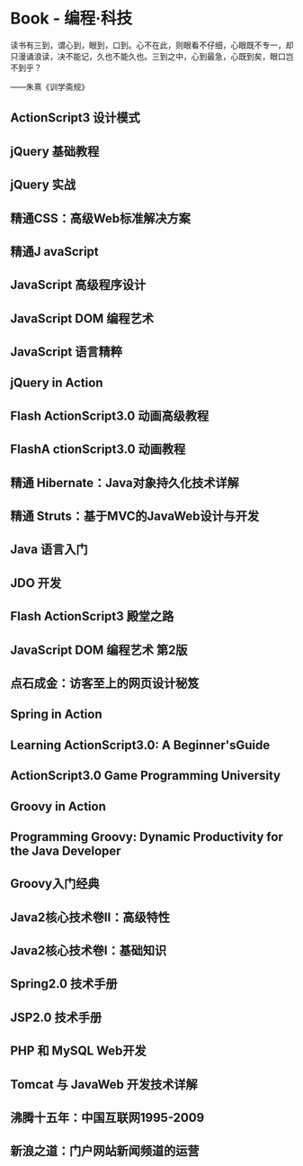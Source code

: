 # Book - 编程·科技

读书有三到，谓心到，眼到，口到。心不在此，则眼看不仔细，心眼既不专一，却只漫诵浪读，决不能记，久也不能久也。三到之中，心到最急，心既到矣，眼口岂不到乎？

——朱熹《训学斋规》

## ActionScript3 设计模式
## jQuery 基础教程
## jQuery 实战
## 精通CSS：高级Web标准解决方案
## 精通J avaScript
## JavaScript 高级程序设计
## JavaScript DOM 编程艺术
## JavaScript 语言精粹
## jQuery in Action
## Flash ActionScript3.0 动画高级教程
## FlashA ctionScript3.0 动画教程
## 精通 Hibernate：Java对象持久化技术详解
## 精通 Struts：基于MVC的JavaWeb设计与开发
## Java 语言入门
## JDO 开发
## Flash ActionScript3 殿堂之路
## JavaScript DOM 编程艺术 第2版
## 点石成金：访客至上的网页设计秘笈
## Spring in Action
## Learning ActionScript3.0: A Beginner'sGuide
## ActionScript3.0 Game Programming University
## Groovy in Action
## Programming Groovy: Dynamic Productivity for the Java Developer
## Groovy入门经典
## Java2核心技术卷Ⅱ：高级特性
## Java2核心技术卷Ⅰ：基础知识
## Spring2.0 技术手册
## JSP2.0 技术手册
## PHP 和 MySQL Web开发
## Tomcat 与 JavaWeb 开发技术详解
## 沸腾十五年：中国互联网1995-2009
## 新浪之道：门户网站新闻频道的运营
